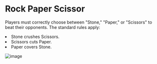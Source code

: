 ﻿# Rock Paper Scissor
Players must correctly choose between "Stone," "Paper," or "Scissors" to beat their opponents. The standard rules apply:

<li>Stone crushes Scissors.</li>
<li>Scissors cuts Paper.</li>
<li>Paper covers Stone.</li>


![image](https://github.com/user-attachments/assets/ca787f02-6cc0-4c43-9c26-300ab5231d20)
